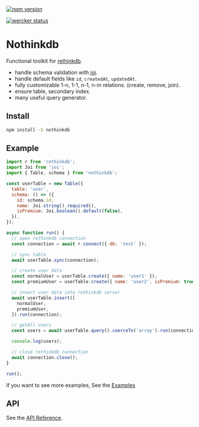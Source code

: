 [![npm version](https://badge.fury.io/js/nothinkdb.svg)](https://badge.fury.io/js/nothinkdb)

[![wercker status](https://app.wercker.com/status/31cee263908028cf13850dc6a9141564/m "wercker status")](https://app.wercker.com/project/bykey/31cee263908028cf13850dc6a9141564)

# Nothinkdb

Functional toolkit for [rethinkdb](https://www.rethinkdb.com/api/javascript/).

- handle schema validation with [joi](https://github.com/hapijs/joi).
- handle default fields like `id`, `createdAt`, `updatedAt`.
- fully customizable 1-n, 1-1, n-1, n-m relations. (create, remove, join).
- ensure table, secondary index.
- many useful query generator.

## Install

```bash
npm install -S nothinkdb
```

## Example

```js
import r from 'rethinkdb';
import Joi from 'joi';
import { Table, schema } from 'nothinkdb';

const userTable = new Table({
  table: 'user',
  schema: () => ({
    id: schema.id,
    name: Joi.string().required(),
    isPremium: Joi.boolean().default(false),
  }),
});

async function run() {
  // open rethinkdb connection
  const connection = await r.connect({ db: 'test' });

  // sync table
  await userTable.sync(connection);

  // create user data
  const normalUser = userTable.create({ name: 'user1' });
  const premiumUser = userTable.create({ name: 'user2', isPremium: true });

  // insert user data into rethinkdb server
  await userTable.insert([
    normalUser,
    premiumUser,
  ]).run(connection);

  // getAll users
  const users = await userTable.query().coerceTo('array').run(connection);

  console.log(users);

  // close rethinkdb connection
  await connection.close();
}

run();
```

If you want to see more examples, See the [Examples](https://github.com/ironhee/nothinkdb/tree/master/examples)


## API

See the [API Reference](https://github.com/ironhee/nothinkdb/blob/master/API.md).
